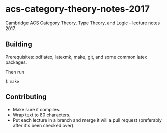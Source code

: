 # acs-category-theory-notes-2017
Cambridge ACS Category Theory, Type Theory, and Logic - lecture notes 2017.

## Building
Prerequisites: pdflatex, latexmk, make, git, and some common latex packages.

Then run

```
$ make
```

## Contributing
- Make sure it compiles.
- Wrap text to 80 characters.
- Put each lecture in a branch and merge it will a pull request (preferably
  after it's been checked over).
